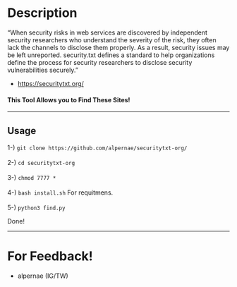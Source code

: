 # Description

“When security risks in web services are discovered by independent security researchers who understand the severity of the risk, they often lack the channels to disclose them properly. As a result, security issues may be left unreported. security.txt defines a standard to help organizations define the process for security researchers to disclose security vulnerabilities securely.” 

+ https://securitytxt.org/

 #### This Tool Allows you to Find These Sites!
__________________________________________________________________________________________________________________
## Usage

1-) `git clone https://github.com/alpernae/securitytxt-org/` <br><br>
2-) `cd securitytxt-org` <br><br>
3-) `chmod 7777 *` <br><br>
4-) `bash install.sh` For requitmens. <br><br>
5-) `python3 find.py`

Done!
___________________________________________________________________________
# For Feedback!

+ alpernae (IG/TW)

